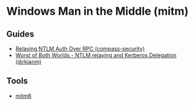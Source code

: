 # Windows Man in the Middle (mitm)

## Guides
* [Relaying NTLM Auth Over RPC (compass-security)](https://blog.compass-security.com/2020/05/relaying-ntlm-authentication-over-rpc/)
* [Worst of Both Worlds - NTLM relaying and Kerberos Delegation (dirkjanm)](https://dirkjanm.io/worst-of-both-worlds-ntlm-relaying-and-kerberos-delegation/)

## Tools
* [mitm6](https://github.com/fox-it/mitm6.git)
